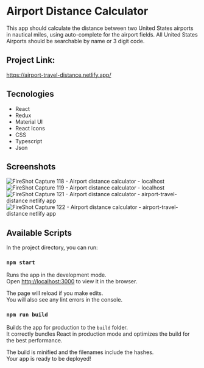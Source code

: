 # Airport Distance Calculator

This app should calculate the distance between two United States airports in nautical miles, using auto-complete for the airport fields. All United States Airports should be searchable by name or 3 digit code.

## Project Link:
https://airport-travel-distance.netlify.app/

## Tecnologies

- React
- Redux
- Material UI
- React Icons
- CSS
- Typescript
- Json


## Screenshots
![FireShot Capture 118 - Airport distance calculator - localhost](https://user-images.githubusercontent.com/39681291/189451974-6f193030-a00d-41b0-8b23-75b0c8936c8c.png)
![FireShot Capture 119 - Airport distance calculator - localhost](https://user-images.githubusercontent.com/39681291/189451980-a6d87035-4c6d-4ead-ae00-0708265267d4.png)
![FireShot Capture 121 - Airport distance calculator - airport-travel-distance netlify app](https://user-images.githubusercontent.com/39681291/189451982-49f7a75a-c14b-4efe-8f03-e6de31117194.png)
![FireShot Capture 122 - Airport distance calculator - airport-travel-distance netlify app](https://user-images.githubusercontent.com/39681291/189451984-6c9fe12d-1b37-49df-804a-2280d7c288d4.png)


## Available Scripts

In the project directory, you can run:

### `npm start`

Runs the app in the development mode.\
Open [http://localhost:3000](http://localhost:3000) to view it in the browser.

The page will reload if you make edits.\
You will also see any lint errors in the console.

### `npm run build`

Builds the app for production to the `build` folder.\
It correctly bundles React in production mode and optimizes the build for the best performance.

The build is minified and the filenames include the hashes.\
Your app is ready to be deployed!
